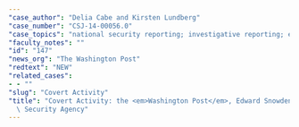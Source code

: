 ```yaml
---
"case_author": "Delia Cabe and Kirsten Lundberg"
"case_number": "CSJ-14-00056.0"
"case_topics": "national security reporting; investigative reporting; editorial management"
"faculty_notes": ""
"id": "147"
"news_org": "The Washington Post"
"redtext": "NEW"
"related_cases":
- - ""
"slug": "Covert Activity"
"title": "Covert Activity: the <em>Washington Post</em>, Edward Snowden and the National\
  \ Security Agency"
---
```

